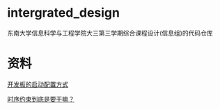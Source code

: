 # intergrated_design
东南大学信息科学与工程学院大三第三学期综合课程设计(信息组)的代码仓库

# 资料
[开发板的启动配置方式](https://blog.csdn.net/qimoDIY/article/details/86768015)

[时序约束到底是要干嘛？](https://mp.weixin.qq.com/s/3WoAO4aHYTqTWLTnF56zMA)

